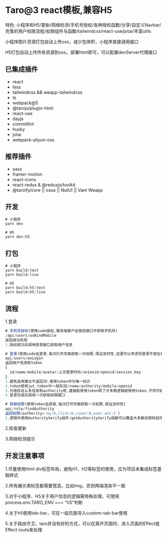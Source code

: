 # Taro@3 react模板,兼容H5

特色: 小程序和H5/更新/网络检测/手机号授权/各种授权函数/分享/自定义Navbar/完善的用户权限流程/权限组件与函数/tailwindcss/react-use/jotai/丰富utils

小程序图片资源打包自动上传oss，减少包体积，小程序直接调用接口

H5打包自动上传所有资源到oss，部署html即可，可以配置devServer代理接口

## 已集成插件

* react
* less
* tailwindcss && weapp-tailwindcss
* ts 
* webpack@5 
* @tarojs/plugin-html
* react-use
* dayjs
* commitlint
* husky
* jotai
* webpack-aliyun-oss

## 推荐插件

* sass
* framer-motion
* react-icons
* react-redux & @reduxjs/toolkit
* @taroify/core || ossa || NutUI || Vant Weapp

## 开发
```
# 小程序
yarn dev

# H5
yarn dev:h5
```

## 打包
```
# 小程序
yarn build:test
yarn build:live

# H5
yarn build:h5:test
yarn build:h5:live
```

## 流程

1.登录

```js
# 手机号授权(使用code授权,服务端客户在微信接口中获取手机号)
/api/users/wxBindMobile
返回成功失败
1.授权成功后调用登录接口获取用户信息

# 登录(使用code去登录,每次打开页面获取一次权限,保证及时性,这里可以考虑将登录不放在打开页面调用逻辑)
api/users/wxLogin
返回用户信息和token
{
  id/name/mobile/avatar/上次登录时间/unionid/openid/session_key
}
1.避免滥用建议不返回ID,使用token作为唯一标识
2.token使用jwt,token中一般存ID/name/authority/mobile/openid
3.为啥存这么多信息和authority呢,遵循能使用token除了大多数逻辑就使用token,不然可能需要查库,authority可以做权限判断,所以authority设计越精简越好
4.登录完成后调用一次获取权限接口

# 获取权限(使用token去获取,每次打开页面获取一次权限,保证及时性)
api/role/findAuthority
返回权限(authority='my:0,/list:0,/user:0,user-act:1')
1.逻辑中使用AuthorityVerify组件/getAuthorityVerify函数可以覆盖大多数权限校验场景
```

2.检查更新

3.网络检测提示

## 开发注意事项
1.尽量使用html div标签布局，避免H1、H2等标签的使用，应为项目未集成标签基础样式

2.所有展示类标签都需要宽高，比如img，否则两端渲染不一致

3.对于小程序、H5关于用户信息的逻辑需特殊处理，可使用process.env.TARO_ENV === "h5"判断

4.关于h5使用tab-bar，可在一级页面导入custom-tab-bar使用

5.关于路由守卫，taro并没有好的方式，可以在离开页面时、进入页面的Effect或Effect route来处理